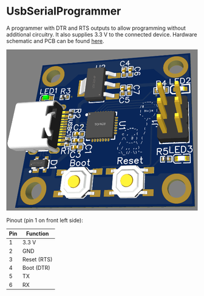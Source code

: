 # UsbSerialProgrammer
A programmer with DTR and RTS outputs to allow programming without additional circuitry. It also supplies 3.3 V to the connected device. Hardware schematic and PCB can be found [here](https://oshwlab.com/Absolute-Maximum-Ratings/usbserialprogrammer).

<img src="UsbSerialProgrammer3D.png" alt="3D view" width="600"/>

Pinout (pin 1 on front left side):

| Pin | Function    |
|-----|-------------|
| 1   | 3.3 V       |
| 2   | GND         |
| 3   | Reset (RTS) |
| 4   | Boot (DTR)  |
| 5   | TX          |
| 6   | RX          |
